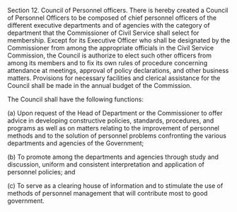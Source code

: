 Section 12. Council of Personnel officers. There is hereby created a Council of Personnel Officers to be composed of chief personnel officers of the different executive departments and of agencies with the category of department that the Commissioner of Civil Service shall select for membership. Except for its Executive Officer who shall be designated by the Commissioner from among the appropriate officials in the Civil Service Commission, the Council is authorize to elect such other officers from among its members and to fix its own rules of procedure concerning attendance at meetings, approval of policy declarations, and other business matters. Provisions for necessary facilities and clerical assistance for the Council shall be made in the annual budget of the Commission.

  

The Council shall have the following functions:

  

(a) Upon request of the Head of Department or the Commissioner to offer advice in developing constructive policies, standards, procedures, and programs as well as on matters relating to the improvement of personnel methods and to the solution of personnel problems confronting the various departments and agencies of the Government;

  

(b) To promote among the departments and agencies through study and discussion, uniform and consistent interpretation and application of personnel policies; and

  

(c) To serve as a clearing house of information and to stimulate the use of methods of personnel management that will contribute most to good government.